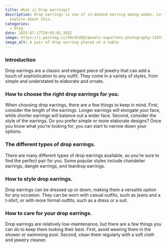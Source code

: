 ```yaml
---
title: What is Drop earrings?
description: Drop earrings is one of in-demand earring among women. Let's
  explore about this.
categories:
  - blog
date: 2023-07-17T20:05:01.355Z
image: https://i.postimg.cc/FHx1hZ8Q/pexels-superlens-photography-11655347.jpg
image_alt: A pair of drop earring placed at a table
---
```

### Introduction

Drop earrings are a classic and elegant piece of jewelry that can add a touch of sophistication to any outfit. They come in a variety of styles, from simple and understated to elaborate and ornate.

### How to choose the right drop earrings for you.

When choosing drop earrings, there are a few things to keep in mind. First, consider the length of the earrings. Longer earrings will elongate your face, while shorter earrings will balance out a wider face. Second, consider the style of the earrings. Do you prefer simple or more elaborate designs? Once you know what you're looking for, you can start to narrow down your options.

### The different types of drop earrings.

There are many different types of drop earrings available, so you're sure to find the perfect pair for you. Some popular styles include chandelier earrings, dangle earrings, and teardrop earrings.

### How to style drop earrings.

Drop earrings can be dressed up or down, making them a versatile option for any occasion. They can be worn with casual outfits, such as jeans and a t-shirt, or with more formal outfits, such as a dress or a suit.

### How to care for your drop earrings.

Drop earrings are relatively low-maintenance, but there are a few things you can do to keep them looking their best. First, avoid wearing them in the shower or swimming pool. Second, clean them regularly with a soft cloth and jewelry cleaner.
